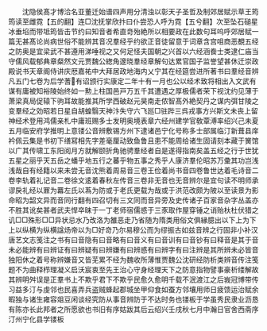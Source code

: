 <!-- { "loadSidebar": true } -->
　　沈隐侯髙才博洽名亚董迁始谱四声用分清浊以彰天子圣哲及制郊居赋示草王筠筠读至雌霓【五的翻】连□沈抚掌欣抃曰仆尝恐人呼为霓【五兮翻】次至坠石磓星冰垂埳而带坻筠皆击节约曰知音者希直竒殆絶所以相要政在此数句耳呜呼郊居赋一篇无甚髙论尚病世俗不能辨其音况羣经乎约欲正音徒留意于词章含宫咀商恶覩五经之防奥是宜梁武不甚遵用涕唾视之又何足怪夫国朝之兴首以六经涵飬士类逮仁庙当守儒风载郁典章粲然文元贾魏公緫角邃晓羣经章解句达累官国子监誉望甚休迁崇政殿说书天章阁侍讲庆厯嘉祐中大拜居政地海内乂宁其在经筵尝进所著书曰羣经音辨凡五门七卷为后学蓍有诏颁行实康定二年十有一月也公以经术致将相出入文武有谋有庸被知裕陵始终如一勲上柱国邑戸万五千其遭遇之厚极儒者荣下视沈约见薄于萧梁真局促辕下驹耳故能推其所学西破赵元昊南走侬智髙外絶契丹之谋内弭甘陵之变羣经之効昭若日星自胡蝗翳天神汴失守六飞廵□驻跸三呉戎事方兴斯文未丧上留神经术登用鸿儒亲札中庸班赐多士发明奥境表章六经州建学官敎覃溥率绍兴己未夏五月临安府学推明上意镂公音辨敷锡方州下逮诸邑宁化号称多士部属临汀新葺县庠衿佩云集是书初下缮冩相先字差毫厘动致鱼鲁且患不能周给诸生固请刻本藏于黉馆以广其传啸工东阳阅月方就解颐折角驰骋羣经者自是遂得指南矣盖五经之行于世犹五星之丽乎天五岳之蟠乎地五行之蕃乎物五事之秀乎人康济羣伦昭苏万彚其功岂浅浅哉自有经籍以来未尝无音沈熊着周易音三卷王俭着尚书音四卷鲁世达着毛诗音二卷李轨着礼记音二卷徐文逺着春秋左传音三卷非无音也无音辨尔是宜句读不明师承谬戾礼经以鼏为羃左氏以蒍为防或于老氏更载为哉或于洪范改颇为陂以至读景为影命昭为韶文异而音同行翻有四召切有三文同而音异旁及史传诸子百家音杂字丛盖亦不胜其讹矣甚者武夫悍卒昧于一丁老师宿儒惑于三豕取作屋穿锤之诮贻杕杜伏猎之讥□□殊形□□异状忌水乃改洛为雒恶走乃省随为隋类用俗文俱縁臆出以下上为下上以纵横为纵横諡炀帝以为□好竒乃尔易穆公而为缪振古如兹音辨之行固非小补汉唐艺文志笺注之书有曰音隐有曰音略有曰音义有曰音训有曰音钞有曰释音是其于音未必能辨有曰辨证有曰辨疑有曰辨嫌有曰辨惑有曰辨字有曰注辨是其所辨未必皆音独阳休之着号称辨嫌音又皆芜累不经为魏收所薄惟贾魏公沈研经防析类辨音传注笺题不为曲释栉理凝义启沃宸衷至先王治心守身经理天下之防意指物譬事豪析缕解故其辨明舛误是正羣书上不欺乎君下不欺乎民愈久愈明千载不泯渡江之后峩冠博带传习益多汀与虔邻也民喜弄兵盗贼蜂起郡城坐甲仰食如蚕方邻壤用师日疲馈运治赋余暇独与诸生雍容爼豆闲谈经究防从事音辨防于不达时务也镂板于学虽秀民隶业沥恳有陈亦长此邦者之所愿欲也书旧有序姑跋其后云绍兴壬戌秋七月中瀚日官舍西斋序汀州宁化县学镂板









